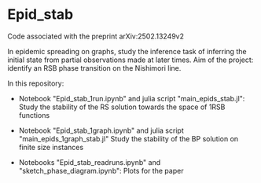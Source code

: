 # Epid_stab
Code associated with the preprint  arXiv:2502.13249v2 

In epidemic spreading on graphs, study the inference task of inferring the initial state from partial observations made at later times.
Aim of the project: identify an RSB phase transition on the Nishimori line.

In this repository:
* Notebook "Epid_stab_1run.ipynb" and julia script "main_epids_stab.jl": 
  Study the stability of the RS solution towards the space of 1RSB functions
  
* Notebook "Epid_stab_1graph.ipynb" and julia script "main_epids_1graph_stab.jl"
  Study the stability of the BP solution on finite size instances
  
* Notebooks "Epid_stab_readruns.ipynb" and "sketch_phase_diagram.ipynb":
  Plots for the paper
